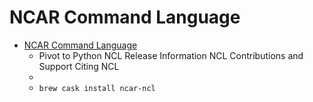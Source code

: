 # NCAR Command Language
- [NCAR Command Language](https://www.ncl.ucar.edu/)
  -  Pivot to Python NCL Release Information NCL Contributions and Support Citing NCL
  - 
  - `brew cask install ncar-ncl`
